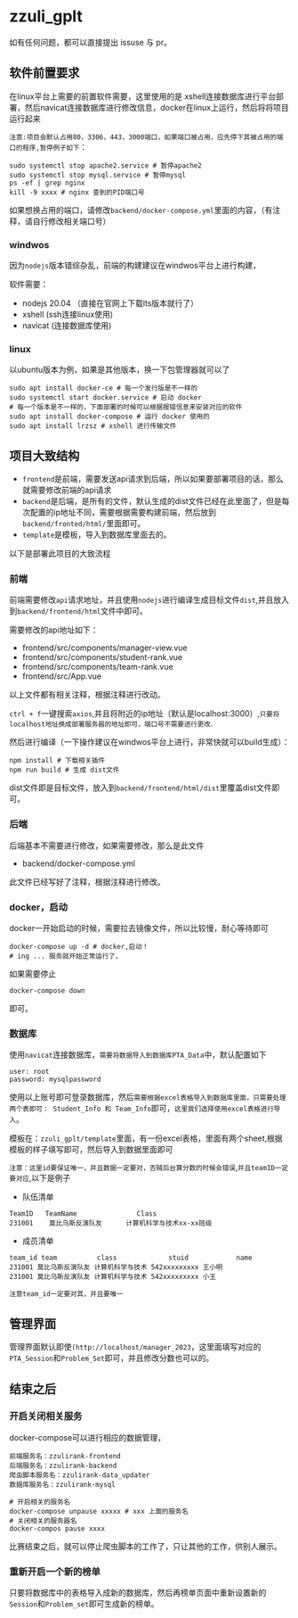 # zzuli_gplt

如有任何问题，都可以直接提出 issuse 与 pr。

## 软件前置要求

在linux平台上需要的前置软件需要，这里使用的是 xshell连接数据库进行平台部署，然后navicat连接数据库进行修改信息，docker在linux上运行，然后将将项目运行起来

`注意:项目会默认占用80，3306，443，3000端口，如果端口被占用，应先停下其被占用的端口的程序,暂停例子如下`：

```shell
sudo systemctl stop apache2.service # 暂停apache2
sudo systemctl stop mysql.service # 暂停mysql
ps -ef | grep nginx
kill -9 xxxx # nginx 查到的PID端口号
```

如果想换占用的端口，请修改`backend/docker-compose.yml`里面的内容，（有注释，请自行修改相关端口号）

### windwos

因为`nodejs`版本错综杂乱，前端的构建建议在windwos平台上进行构建，

软件需要：

- nodejs 20.04 （直接在官网上下载lts版本就行了）
- xshell (ssh连接linux使用)
- navicat (连接数据库使用)

### linux

以ubuntu版本为例，如果是其他版本，换一下包管理器就可以了

```shell
sudo apt install docker-ce # 每一个发行版是不一样的
sudo systemctl start docker.service # 启动 docker
# 每一个版本是不一样的，下面部署的时候可以根据报错信息来安装对应的软件
sudo apt install docker-compose # 运行 docker 使用的
sudo apt install lrzsz # xshell 进行传输文件
```

## 项目大致结构

- `frontend`是前端，需要发送api请求到后端，所以如果要部署项目的话，那么就需要修改前端的api请求
- `backend`是后端，是所有的文件，默认生成的dist文件已经在此里面了，但是每次配置的ip地址不同，需要根据需要构建前端，然后放到`backend/fronted/html/`里面即可。
- `template`是模板，导入到数据库里面去的。

以下是部署此项目的大致流程

### 前端

前端需要修改`api`请求地址，并且使用`nodejs`进行编译生成目标文件`dist`,并且放入到`backend/frontend/html`文件中即可。

需要修改的api地址如下：

- frontend/src/components/manager-view.vue
- frontend/src/components/student-rank.vue
- frontend/src/components/team-rank.vue
- frontend/src/App.vue

以上文件都有相关注释，根据注释进行改动。

`ctrl + f`一键搜索`axios`,并且将附近的ip地址（默认是localhost:3000）,`只要将localhost地址换成部署服务器的地址即可，端口号不需要进行更改`.

然后进行编译（一下操作建议在windwos平台上进行，非常快就可以build生成）：

```shell
npm install # 下载相关插件
npm run build # 生成 dist文件
```

dist文件即是目标文件，放入到`backend/frontend/html/dist`里覆盖dist文件即可。

### 后端

后端基本不需要进行修改，如果需要修改，那么是此文件

- backend/docker-compose.yml

此文件已经写好了注释，根据注释进行修改。

### docker，启动

docker一开始启动的时候，需要拉去镜像文件，所以比较慢，耐心等待即可

```shell
docker-compose up -d # docker,启动！
# ing ... 服务就开始正常运行了，
```

如果需要停止

```shell
docker-compose down
```

即可。

### 数据库

使用`navicat`连接数据库，`需要将数据导入到数据库PTA_Data`中，默认配置如下

```text
user: root
password: mysqlpassword
```

使用以上账号即可登录数据库，然后`需要根据excel表格导入到数据库里面，只需要处理两个表即可： Student_Info 和 Team_Info`即可，`这里我们选择使用excel表格进行导入`。

模板在：`zzuli_gplt/template`里面，有一份excel表格，里面有两个sheet,根据模板的样子填写即可，然后导入到数据里面即可

`注意：这里id要保证唯一，并且数据一定要对，否贼后台算分数的时候会错误`,`并且teamID一定要对应`,以下是例子

- 队伍清单

```text
TeamID   TeamName               Class
231001    莫比乌斯反演队友      计算机科学与技术xx-xx班级
```

- 成员清单

```text
team_id team          class             stuid            name
231001 莫比乌斯反演队友 计算机科学与技术 542xxxxxxxxx 王小明
231001 莫比乌斯反演队友 计算机科学与技术 542xxxxxxxxx 小王
```

`注意team_id一定要对其，并且要唯一`

## 管理界面

管理界面默认即使`(http://localhost/manager_2023`，这里面填写对应的`PTA_Session`和`Problem_Set`即可，并且修改分数也可以的。

## 结束之后

### 开启关闭相关服务

docker-compose可以进行相应的数据管理，

```text
前端服务名：zzulirank-frontend
后端服务名：zzulirank-backend
爬虫脚本服务名：zzulirank-data_updater
数据库服务名：zzulirank-mysql
```

```shell
# 开启相关的服务名
docker-compose unpause xxxxx # xxx 上面的服务名
# 关闭相关的服务器名
docker-compos pause xxxx
```

比赛结束之后，就可以停止爬虫脚本的工作了，只让其他的工作，供别人展示。

### 重新开启一个新的榜单

只要将数据库中的表格导入成新的数据库，然后再榜单页面中重新设置新的`Session`和`Problem_set`即可生成新的榜单。
